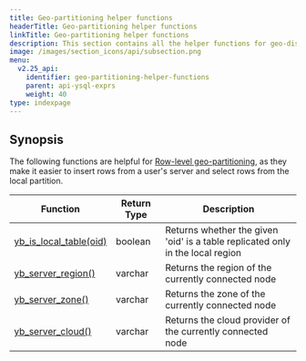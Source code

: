 ```yaml
---
title: Geo-partitioning helper functions
headerTitle: Geo-partitioning helper functions
linkTitle: Geo-partitioning helper functions
description: This section contains all the helper functions for geo-distribution.
image: /images/section_icons/api/subsection.png
menu:
  v2.25_api:
    identifier: geo-partitioning-helper-functions
    parent: api-ysql-exprs
    weight: 40
type: indexpage
---
```


## Synopsis

The following functions are helpful for [Row-level geo-partitioning](../../../../explore/multi-region-deployments/row-level-geo-partitioning/), as they make it easier to insert rows from a user's server and select rows from the local partition.

| Function | Return Type |Description |
|-----------|------------|-------------|
| [yb_is_local_table(oid)](func_yb_is_local_table) | boolean | Returns whether the given 'oid' is a table replicated only in the local region |
| [yb_server_region()](func_yb_server_region) | varchar | Returns the region of the currently connected node |
| [yb_server_zone()](func_yb_server_zone) | varchar | Returns the zone of the currently connected node |
| [yb_server_cloud()](func_yb_server_cloud) | varchar | Returns the cloud provider of the currently connected node |
